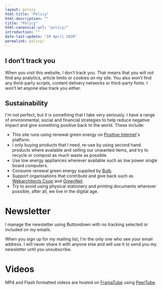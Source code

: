 ```yaml
---
layout: policy
html-title: "Policy"
html-description: ""
title: "Policy"
html-canonical-url: "policy/"
introduction: ""
date-last-update: "20 April 2020"
permalink: policy/
---
```


## I don’t track you

When you visit this website, I don’t track you. That means that you will not find any analytics, article limits or cookies on my site. You also won’t find any third-party scripts, content delivery networks or third-party fonts. I won’t let anyone else track you either.

## Sustainability
I'm not perfect, but it is something that I take very seriously. I have a range of environmental, social and financial strategies to help reduce negative impact and give something positive back to the world. These include:

* This site runs using renewal green energy on [Positive Internet](https://positive-internet.com)'s platform.
* I only buying products that I need, re-use by using second hand products where available and selling our unwanted items, and try to recycle or compost as much waste as possible.
* Use low energy appliances wherever available such as low power single board computers.
* Consume renewal green energy supplied by [Bulb](https://bulb.co.uk).
* Support organisations that contribute and give back such as [Webarchitects Coop](https://www.webarchitects.coop) and [GreenNet](https://www.greennet.org.uk).
* Try to avoid using physical stationery and printing documents wherever possible, after all, we live in the digital age.

# Newsletter
I manage the newsletter using Buttondown with no tracking selected or included on my emails.

When you sign up for my mailing list, I'm the only one who see your email address. I will never share it with anyone else and will use it to send you my newsletter until you unsubscribe.

# Videos
MP4 and Flash formatted videos are hosted on [FramaTube](https://framatube.org) using [PeerTube](https://joinpeertube.org).